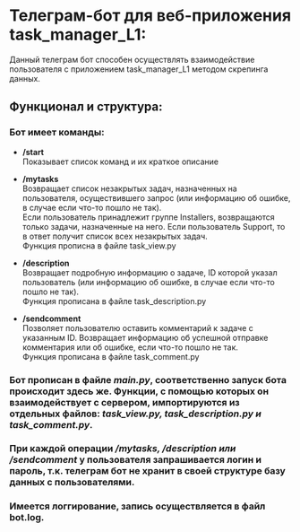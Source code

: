 # Телеграм-бот для веб-приложения task_manager_L1:

Данный телеграм бот способен осуществлять взаимодействие пользователя с приложением task_manager_L1 методом скрепинга данных.

## Функционал и структура:

### Бот имеет команды:

- **/start**  
Показывает список команд и их краткое описание

- **/mytasks**  
Возвращает список незакрытых задач, назначенных на пользователя, осуществившего запрос (или информацию об ошибке, в случае если что-то пошло не так).  
Если пользователь принадлежит группе Installers, возвращаются только задачи, назначенные на него. Если пользователь Support, то в ответ получит список всех незакрытых задач.  
Функция прописна в файле task_view.py

- **/description**  
Возвращает подробную информацию о задаче, ID которой указал пользователь (или информацию об ошибке, в случае если что-то пошло не так).  
Функция прописана в файле task_description.py


- **/sendcomment**  
Позволяет пользователю оставить комментарий к задаче с указанным ID. Возвращает информацию об успешной отправке комментария или об ошибке,  если что-то пошло не так.  
Функция прописана в файле task_comment.py  


### Бот прописан в файле *main.py*, соответственно запуск бота происходит здесь же. Функции, с помощью которых он взаимодействует с сервером, импортируются из отдельных файлов: *task_view.py, task_description.py и task_comment.py*.

### При каждой операции */mytasks, /description или /sendcomment* у пользователя запрашивается логин и пароль, т.к. телеграм бот не хранит в своей структуре базу данных с пользователями.

### Имеется логгирование, запись осуществляется в файл bot.log.
